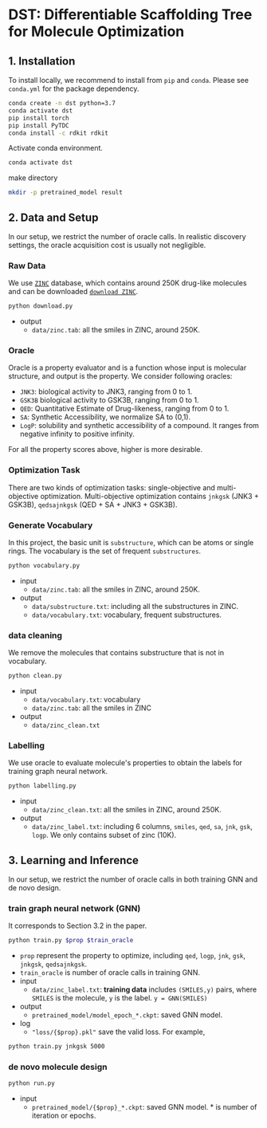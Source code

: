 # DST: Differentiable Scaffolding Tree for Molecule Optimization 



## 1. Installation 

To install locally, we recommend to install from `pip` and `conda`. Please see `conda.yml` for the package dependency. 
```bash
conda create -n dst python=3.7 
conda activate dst
pip install torch 
pip install PyTDC 
conda install -c rdkit rdkit 
```


Activate conda environment. 
```bash
conda activate dst
```

make directory
```bash
mkdir -p pretrained_model result 
```


## 2. Data and Setup
In our setup, we restrict the number of oracle calls. In realistic discovery settings, the oracle acquisition cost is usually not negligible. 


### Raw Data 
We use [`ZINC`](https://tdcommons.ai/generation_tasks/molgen/) database, which contains around 250K drug-like molecules and can be downloaded [`download ZINC`](https://tdcommons.ai/generation_tasks/molgen/). 
```bash
python download.py
```
- output
  - `data/zinc.tab`: all the smiles in ZINC, around 250K. 

### Oracle
Oracle is a property evaluator and is a function whose input is molecular structure, and output is the property. 
We consider following oracles: 
* `JNK3`: biological activity to JNK3, ranging from 0 to 1.
* `GSK3B` biological activity to GSK3B, ranging from 0 to 1. 
* `QED`: Quantitative Estimate of Drug-likeness, ranging from 0 to 1. 
* `SA`: Synthetic Accessibility, we normalize SA to (0,1). 
* `LogP`: solubility and synthetic accessibility of a compound. It ranges from negative infinity to positive infinity. 

For all the property scores above, higher is more desirable. 

### Optimization Task 
There are two kinds of optimization tasks: single-objective and multi-objective optimization. 
Multi-objective optimization contains `jnkgsk` (JNK3 + GSK3B), `qedsajnkgsk` (QED + SA + JNK3 + GSK3B). 


### Generate Vocabulary 
In this project, the basic unit is `substructure`, which can be atoms or single rings. 
The vocabulary is the set of frequent `substructures`. 
```bash 
python vocabulary.py
```
- input
  - `data/zinc.tab`: all the smiles in ZINC, around 250K. 
- output
  - `data/substructure.txt`: including all the substructures in ZINC. 
  - `data/vocabulary.txt`: vocabulary, frequent substructures. 

### data cleaning  
We remove the molecules that contains substructure that is not in vocabulary. 

```bash 
python clean.py 
```

- input 
  - `data/vocabulary.txt`: vocabulary 
  - `data/zinc.tab`: all the smiles in ZINC
- output
  - `data/zinc_clean.txt`

### Labelling
We use oracle to evaluate molecule's properties to obtain the labels for training graph neural network. 
```bash
python labelling.py
```
- input
  - `data/zinc_clean.txt`: all the smiles in ZINC, around 250K. 
- output
  - `data/zinc_label.txt`: including 6 columns, `smiles`, `qed`, `sa`, `jnk`, `gsk`, `logp`. We only contains subset of zinc (10K). 



## 3. Learning and Inference 

In our setup, we restrict the number of oracle calls in both training GNN and de novo design. 

### train graph neural network (GNN)

It corresponds to Section 3.2 in the paper. 
```bash 
python train.py $prop $train_oracle
```
- `prop` represent the property to optimize, including `qed`, `logp`, `jnk`, `gsk`, `jnkgsk`, `qedsajnkgsk`.  
- `train_oracle` is number of oracle calls in training GNN. 
- input 
  - `data/zinc_label.txt`: **training data** includes `(SMILES,y)` pairs, where `SMILES` is the molecule, `y` is the label. `y = GNN(SMILES)`
- output 
  - `pretrained_model/model_epoch_*.ckpt`: saved GNN model. 
- log
  - `"loss/{$prop}.pkl"` save the valid loss. 
For example, 
```bash 
python train.py jnkgsk 5000 
```




### de novo molecule design 




```bash
python run.py 
```
- input 
  - `pretrained_model/{$prop}_*.ckpt`: saved GNN model. * is number of iteration or epochs. 













